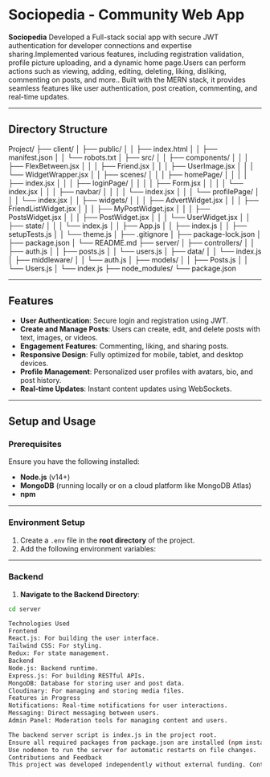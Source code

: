 # **Sociopedia - Community Web App**

**Sociopedia** Developed a Full-stack social app with secure JWT authentication for developer connections and expertise sharing.Implemented various features, including registration validation, profile picture uploading, and a dynamic home page.Users can perform actions such as viewing, adding, editing, deleting, liking, disliking, commenting on posts, and more.. Built with the MERN stack, it provides seamless features like user authentication, post creation, commenting, and real-time updates.

---

## **Directory Structure**


Project/ ├── client/ │ ├── public/ │ │ ├── index.html │ │ ├── manifest.json │ │ └── robots.txt │ ├── src/ │ │ ├── components/ │ │ │ ├── FlexBetween.jsx │ │ │ ├── Friend.jsx │ │ │ ├── UserImage.jsx │ │ │ └── WidgetWrapper.jsx │ │ ├── scenes/ │ │ │ ├── homePage/ │ │ │ │ ├── index.jsx │ │ │ ├── loginPage/ │ │ │ │ ├── Form.jsx │ │ │ │ └── index.jsx │ │ │ ├── navbar/ │ │ │ │ └── index.jsx │ │ │ └── profilePage/ │ │ │ └── index.jsx │ │ ├── widgets/ │ │ │ ├── AdvertWidget.jsx │ │ │ ├── FriendListWidget.jsx │ │ │ ├── MyPostWidget.jsx │ │ │ ├── PostsWidget.jsx │ │ │ ├── PostWidget.jsx │ │ │ └── UserWidget.jsx │ │ ├── state/ │ │ │ └── index.js │ │ ├── App.js │ │ ├── index.js │ │ ├── setupTests.js │ │ └── theme.js │ ├── .gitignore │ ├── package-lock.json │ ├── package.json │ └── README.md ├── server/ │ ├── controllers/ │ │ ├── auth.js │ │ ├── posts.js │ │ └── users.js │ ├── data/ │ │ └── index.js │ ├── middleware/ │ │ └── auth.js │ ├── models/ │ │ ├── Posts.js │ │ └── Users.js │ └── index.js ├── node_modules/ └── package.json

---

## **Features**

- **User Authentication**: Secure login and registration using JWT.
- **Create and Manage Posts**: Users can create, edit, and delete posts with text, images, or videos.
- **Engagement Features**: Commenting, liking, and sharing posts.
- **Responsive Design**: Fully optimized for mobile, tablet, and desktop devices.
- **Profile Management**: Personalized user profiles with avatars, bio, and post history.
- **Real-time Updates**: Instant content updates using WebSockets.

---

## **Setup and Usage**

### **Prerequisites**

Ensure you have the following installed:
- **Node.js** (v14+)
- **MongoDB** (running locally or on a cloud platform like MongoDB Atlas)
- **npm**

---

### **Environment Setup**

1. Create a `.env` file in the **root directory** of the project.
2. Add the following environment variables:



---

### **Backend**

1. **Navigate to the Backend Directory**:
```bash
cd server

Technologies Used
Frontend
React.js: For building the user interface.
Tailwind CSS: For styling.
Redux: For state management.
Backend
Node.js: Backend runtime.
Express.js: For building RESTful APIs.
MongoDB: Database for storing user and post data.
Cloudinary: For managing and storing media files.
Features in Progress
Notifications: Real-time notifications for user interactions.
Messaging: Direct messaging between users.
Admin Panel: Moderation tools for managing content and users.

The backend server script is index.js in the project root.
Ensure all required packages from package.json are installed (npm install).
Use nodemon to run the server for automatic restarts on file changes.
Contributions and Feedback
This project was developed independently without external funding. Contributions and feedback are welcome through GitHub issues and pull requests.
